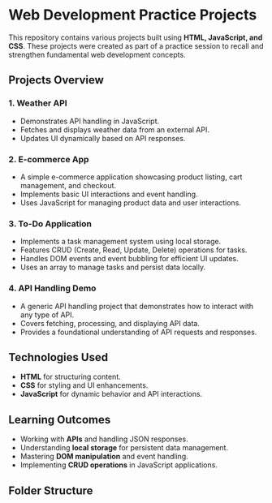 # Web Development Practice Projects

This repository contains various projects built using **HTML, JavaScript, and CSS**. These projects were created as part of a practice session to recall and strengthen fundamental web development concepts.

## Projects Overview

### 1. Weather API
- Demonstrates API handling in JavaScript.
- Fetches and displays weather data from an external API.
- Updates UI dynamically based on API responses.

### 2. E-commerce App
- A simple e-commerce application showcasing product listing, cart management, and checkout.
- Implements basic UI interactions and event handling.
- Uses JavaScript for managing product data and user interactions.

### 3. To-Do Application
- Implements a task management system using local storage.
- Features CRUD (Create, Read, Update, Delete) operations for tasks.
- Handles DOM events and event bubbling for efficient UI updates.
- Uses an array to manage tasks and persist data locally.

### 4. API Handling Demo
- A generic API handling project that demonstrates how to interact with any type of API.
- Covers fetching, processing, and displaying API data.
- Provides a foundational understanding of API requests and responses.

## Technologies Used
- **HTML** for structuring content.
- **CSS** for styling and UI enhancements.
- **JavaScript** for dynamic behavior and API interactions.

## Learning Outcomes
- Working with **APIs** and handling JSON responses.
- Understanding **local storage** for persistent data management.
- Mastering **DOM manipulation** and event handling.
- Implementing **CRUD operations** in JavaScript applications.

## Folder Structure
